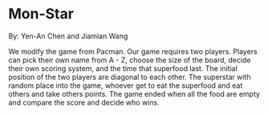 # Mon-Star
By: Yen-An Chen and Jiamian Wang 

We modify the game from Pacman. Our game requires two players. Players can pick their own name from A - Z, choose the size of the board, decide their own scoring system, and the time that superfood last. The initial position of the two players are diagonal to each other. The superstar with random place into the game, whoever get to eat the superfood and eat others and take others points. The game ended when all the food are empty and compare the score and decide who wins.
